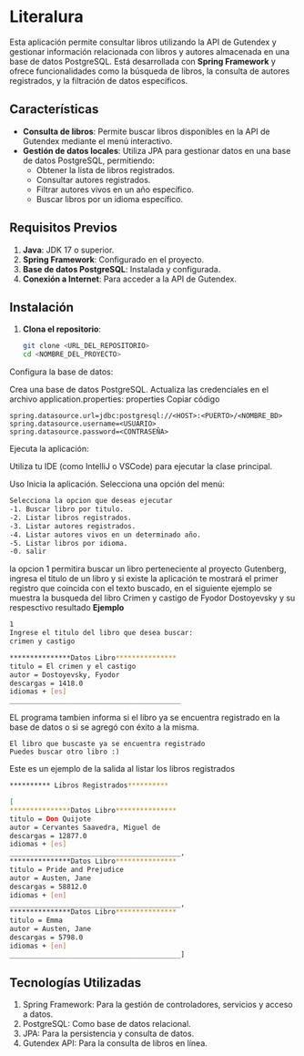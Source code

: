 # Literalura

Esta aplicación permite consultar libros utilizando la API de Gutendex y gestionar información relacionada con libros y autores almacenada en una base de datos PostgreSQL. Está desarrollada con **Spring Framework** y ofrece funcionalidades como la búsqueda de libros, la consulta de autores registrados, y la filtración de datos específicos.  

## Características  

- **Consulta de libros**: Permite buscar libros disponibles en la API de Gutendex mediante el menú interactivo.  
- **Gestión de datos locales**: Utiliza JPA para gestionar datos en una base de datos PostgreSQL, permitiendo:  
  - Obtener la lista de libros registrados.  
  - Consultar autores registrados.  
  - Filtrar autores vivos en un año específico.  
  - Buscar libros por un idioma específico.  

## Requisitos Previos  

1. **Java**: JDK 17 o superior.  
2. **Spring Framework**: Configurado en el proyecto.  
3. **Base de datos PostgreSQL**: Instalada y configurada.  
4. **Conexión a Internet**: Para acceder a la API de Gutendex.  

## Instalación  

1. **Clona el repositorio**:  
   ```bash
   git clone <URL_DEL_REPOSITORIO>
   cd <NOMBRE_DEL_PROYECTO>
Configura la base de datos:

Crea una base de datos PostgreSQL.
Actualiza las credenciales en el archivo application.properties:
properties
Copiar código
```
spring.datasource.url=jdbc:postgresql://<HOST>:<PUERTO>/<NOMBRE_BD>
spring.datasource.username=<USUARIO>
spring.datasource.password=<CONTRASEÑA>
```
Ejecuta la aplicación:

Utiliza tu IDE (como IntelliJ o VSCode) para ejecutar la clase principal.

Uso
Inicia la aplicación.
Selecciona una opción del menú:
```bash
Selecciona la opcion que deseas ejecutar
-1. Buscar libro por titulo.
-2. Listar libros registrados.
-3. Listar autores registrados.
-4. Listar autores vivos en un determinado año. 
-5. Listar libros por idioma.
-0. salir
```
la opcion 1 permitira buscar un libro perteneciente al proyecto Gutenberg, ingresa el titulo de un libro y si existe la aplicación te mostrará el primer registro que coincida con el texto buscado, en el siguiente ejemplo se muestra la busqueda del libro Crimen y castigo de Fyodor Dostoyevsky y su respesctivo resultado
**Ejemplo**
```bash
1
Ingrese el titulo del libro que desea buscar:
crimen y castigo

***************Datos Libro***************
titulo = El crimen y el castigo
autor = Dostoyevsky, Fyodor
descargas = 1418.0
idiomas + [es]
__________________________________________
```
EL programa tambien informa si el libro ya se encuentra registrado en la base de datos o si se agregó con éxito a la misma.
```
El libro que buscaste ya se encuentra registrado
Puedes buscar otro libro :)

```
Este es un ejemplo de la salida al listar los libros registrados
``` bash
********** Libros Registrados**********

[
***************Datos Libro***************
titulo = Don Quijote
autor = Cervantes Saavedra, Miguel de
descargas = 12877.0
idiomas + [es]
__________________________________________, 
***************Datos Libro***************
titulo = Pride and Prejudice
autor = Austen, Jane
descargas = 58812.0
idiomas + [en]
__________________________________________, 
***************Datos Libro***************
titulo = Emma
autor = Austen, Jane
descargas = 5798.0
idiomas + [en]
__________________________________________]
```
## Tecnologías Utilizadas
1. Spring Framework: Para la gestión de controladores, servicios y acceso a datos.
2. PostgreSQL: Como base de datos relacional.
3. JPA: Para la persistencia y consulta de datos.
4. Gutendex API: Para la consulta de libros en línea.


